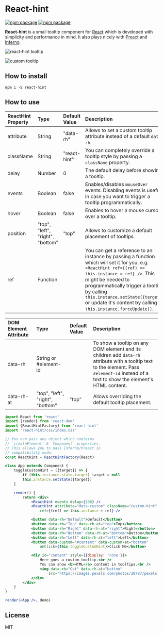 React-hint
==========

[![npm package][npm-badge]][npm] [![npm package][npm-downloads]][npm]

**React-hint** is a small tooltip component for [React](https://github.com/facebook/react) which is developed with simplicity and performance in mind. It also plays nicely with [Preact](https://github.com/developit/preact) and [Inferno](https://github.com/trueadm/inferno).

![react-hint tooltip](https://raw.githubusercontent.com/slmgc/react-hint/master/demo/react-hint.gif)

![custom tooltip](https://raw.githubusercontent.com/slmgc/react-hint/master/demo/custom-tooltip.png)

How to install
--------------
```
npm i -S react-hint
```

How to use
----------

ReactHint Property|Type|Default Value|Description
:---|:---|:---|:---
attribute|String|"data-rh"|Allows to set a custom tooltip attribute instead of a default `data-rh`.
className|String|"react-hint"|You can completely override a tooltip style by passing a `className` property.
delay|Number|0|The default delay before showing a tooltip.
events|Boolean|false|Enables/disables `mouseOver` events. Disabling events is useful in case you want to trigger a tooltip programmatically.
hover|Boolean|false|Enables to hover a mouse cursor over a tooltip.
position|"top", "left", "right", "bottom"|"top"|Allows to customize a default placement of tooltips.
ref|Function||You can get a reference to an instance by passing a function which will set it for you, e.g. `<ReactHint ref={(ref) => this.instance = ref} />`. This might be needed to programmatically trigger a tooltip by calling `this.instance.setState({target})` or update it's content by calling `this.instance.forceUpdate()`.

DOM Element Attribute|Type|Default Value|Description
:---|:---|:---|:---
data-rh|String or #element-id||To show a tooltip on any DOM element and its children add `data-rh` attribute with a tooltip text to the element. Pass `#element-id` instead of a text to show the element's HTML content.
data-rh-at|"top", "left", "right", "bottom"|"top"|Allows overriding the default tooltip placement.


```jsx
import React from 'react'
import {render} from 'react-dom'
import {ReactHintFactory} from 'react-hint'
import 'react-hint/css/index.css'

// You can pass any object which contains
// `createElement` & `Component` properties.
// This allows you to pass Inferno/Preact in
// compatibility mode.
const ReactHint = ReactHintFactory(React)

class App extends Component {
	toggleCustomHint = ({target}) => {
		if (this.instance.state.target) target = null
		this.instance.setState({target})
	}

	render() {
		return <div>
			<ReactHint events delay={100} />
			<ReactHint attribute="data-custom" className="custom-hint"
				ref={(ref) => this.instance = ref} />

			<button data-rh="Default">Default</button>
			<button data-rh="Top" data-rh-at="top">Top</button>
			<button data-rh="Right" data-rh-at="right">Right</button>
			<button data-rh="Bottom" data-rh-at="bottom">Bottom</button>
			<button data-rh="Left" data-rh-at="left">Left</button>
			<button data-custom="#content" data-custom-at="bottom"
				onClick={this.toggleCustomHint}>Click Me</button>

			<div id="content" style={{display: 'none'}}>
				Here goes a custom tooltip.<br />
				You can show <b>HTML</b> content in tooltips.<br />
				<img data-rh="Cat" data-rh-at="bottom"
					src="https://images.pexels.com/photos/20787/pexels-photo.jpg?w=240" />
			</div>
		</div>
	}
}

render(<App />, demo)
```

License
-------
MIT

[npm-badge]: https://img.shields.io/npm/v/react-hint.png
[npm-downloads]: https://img.shields.io/npm/dm/react-hint.svg
[npm]: https://www.npmjs.org/package/react-hint
